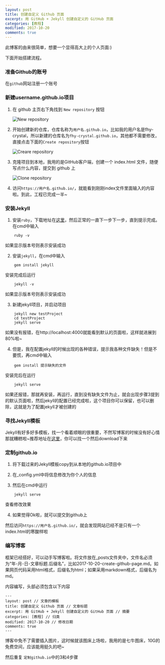 ```yaml
---
layout: post
title: 创建自定义 Github 页面
excerpt: 用 GitHub + Jekyll 创建自定义的 GitHub 页面
categories: [教程]
modified: 2017-10-20
comments: true
---
```


此博客的由来很简单，想要一个显得高大上的个人页面:)


下面开始搭建流程。

### 准备Github的账号

在`github`网站注册一个账号

### 新建username.github.io项目
1. 在 github 主页右下角找到 `New repository` 按钮

    ![New repository](http://oy41mkgad.bkt.clouddn.com/githubNewRepository.png "New repository")



2. 开始创建新的仓库，仓库名称为`用户名.github.io`，比如我的用户名是fhy-crystal，所以新建的仓库名为`fhy-crystal.github.io`，其他都不需要修改，直接点击下面的`Create repository`按钮

    ![Creare repository](http://oy41mkgad.bkt.clouddn.com/githubCreateRepository.png "Create repository")


3. 克隆项目到本地，我用的是GitHub客户端，创建一个 index.html 文件，随便写点什么内容，提交到 github 上
    
    ![Clone repository](http://oy41mkgad.bkt.clouddn.com/cloneRepository.png "Clone repository")


4. 访问`https://用户名.github.io/`，就能看到刚刚index文件里面输入的内容啦。到此，工程已完成一半~

### 安装Jekyll

1. 安装`ruby`，下载地址在[这里](https://rubyinstaller.org/downloads/)，然后正常的一直下一步下一步，直到提示完成。在cmd中输入

```
    ruby -v
```
 如果显示版本号则表示安装成功

2. 安装`jekyll`，在cmd中输入

```
    gem install jekyll
```
安装完成后运行

```
    jekyll -v
```
如果显示版本号则表示安装成功

3. 新建jekyll项目，并启动项目

```
    jekyll new testProject
    cd testProject
    jekyll serve
```
如果没有报错，在http://localhost:4000就能看到默认的页面啦，这样就进展到80%啦~

4. 但是，我在配置jekyll的时候出现的各种错误，提示我各种文件缺失！但是不要慌，再cmd中输入

```
    gem install 提示缺失的文件
```
安装完后在运行

```
    jekyll serve
```
如果还报错，那就再安装，再运行，直到没有缺失文件为止，就会出现步骤3提到的默认页面啦，然后jekyll的配置已经完成啦，这个项目你可以保留，也可以删除，这就是为了配置jekyll才被创建的

### 寻找Jekyll模板
Jekyll有好多好多模板，找一个看着顺眼的很重要，不然写博客的时候没有好心情那就糟糕啦~推荐地址在[这里](http://jekyllthemes.org/)，你可以找一个然后download下来

### 定制github.io
1. 将下载过来的Jekyll模板copy到从本地的github.io项目中

2. 在_config.yml中将信息修改为你个人的信息

3. 然后在cmd中运行

```
    jekyll serve
```
查看修改效果

4. 如果觉得Ok啦，就可以提交到github上

然后访问`https://用户名.github.io/`，就会发现网站已经不是只有一个index.html的寒酸样啦

### 编写博客
框架已经搭好，可以动手写博客啦。将文件放在_posts文件夹中，文件名必须为“年-月-日-文章标题.后缀名”，比如2017-10-20-create-github-page.md。如果网页代码采用html格式，后缀名为html；如果采用markdown格式，后缀名为md。


内容编写，头部必须包含以下内容

```
---
layout: post // 文章的模板
title: 创建自定义 Github 页面 // 文章标题
excerpt: 用 GitHub + Jekyll 创建自定义的 GitHub 页面 // 摘要
categories: [教程] // 归类
modified: 2017-10-20 // 修改日期
comments: true
---
```
博客中免不了需要插入图片，这时候就该图床上场啦，我用的是七牛图床，10G的免费空间，应该能用挺久的吧~



然后重复 `定制github.io`中的3和4步骤